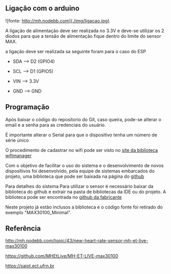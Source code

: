 ## Ligação com o arduino
![fonte: http://mh.nodebb.com](./img/ligacao.jpg)

A ligação de alimentação deve ser realizada no 3.3V e deve-se utilizar os 2 diodos para que a tensão de alimentação fique dentro do limite do sensor MAX.

a ligação deve ser realizada sa seguinte foram para o caso do ESP

* SDA --> D2 (GPIO4)

* SCL --> D1 (GPIO5)

* VIN --> 3.3V

* GND --> GND

## Programação

Após baixar o código do repositorio do Git, caso queira, pode-se alterar o email e a senha para as credenciais do usuário.

É importante alterar o Serial para que o dispositivo tenha um número de série único


O procedimento de cadastrar no wifi pode ser visto  no [site da biblioteca wifimanager](https://github.com/tzapu/WiFiManager)



Com o objetivo de facilitar o uso do sistema  e o desenvolvimento de novos dispositivos foi desenvolvido, pela equipe de sistemas embarcados do projeto, uma biblioteca que pode ser baixada na página do [github](https://github.com/daniellycosta/SaiotDevice)


Para detalhes do sistema 
Para utilizar o sensor é necessário baixar da biblioteca do github e extrair na pasta de bibliotecas da IDE ou do projeto.
A biblioteca pode ser encontrada no [github da fabricante](https://github.com/MHEtLive/MH-ET-LIVE-max30100)

Neste projeto já estão inclusos a biblioteca e o código fonte foi retirado do exemplo "MAX30100_Minimal".


## Referência

http://mh.nodebb.com/topic/43/new-heart-rate-sensor-mh-et-live-max30100

https://github.com/MHEtLive/MH-ET-LIVE-max30100

https://saiot.ect.ufrn.br